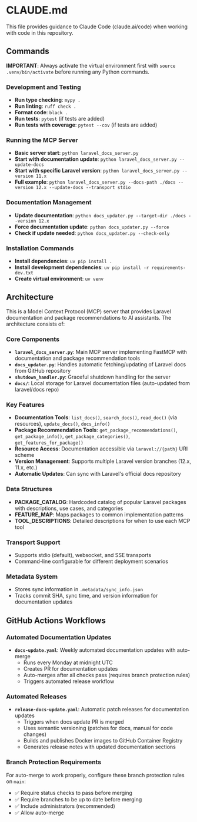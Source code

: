 # CLAUDE.md

This file provides guidance to Claude Code (claude.ai/code) when working with code in this repository.

## Commands

**IMPORTANT**: Always activate the virtual environment first with `source .venv/bin/activate` before running any Python commands.

### Development and Testing
- **Run type checking**: `mypy .`
- **Run linting**: `ruff check .`
- **Format code**: `black .`
- **Run tests**: `pytest` (if tests are added)
- **Run tests with coverage**: `pytest --cov` (if tests are added)

### Running the MCP Server
- **Basic server start**: `python laravel_docs_server.py`
- **Start with documentation update**: `python laravel_docs_server.py --update-docs`
- **Start with specific Laravel version**: `python laravel_docs_server.py --version 11.x`
- **Full example**: `python laravel_docs_server.py --docs-path ./docs --version 12.x --update-docs --transport stdio`

### Documentation Management
- **Update documentation**: `python docs_updater.py --target-dir ./docs --version 12.x`
- **Force documentation update**: `python docs_updater.py --force`
- **Check if update needed**: `python docs_updater.py --check-only`

### Installation Commands
- **Install dependencies**: `uv pip install .`
- **Install development dependencies**: `uv pip install -r requirements-dev.txt`
- **Create virtual environment**: `uv venv`

## Architecture

This is a Model Context Protocol (MCP) server that provides Laravel documentation and package recommendations to AI assistants. The architecture consists of:

### Core Components
- **`laravel_docs_server.py`**: Main MCP server implementing FastMCP with documentation and package recommendation tools
- **`docs_updater.py`**: Handles automatic fetching/updating of Laravel docs from GitHub repository
- **`shutdown_handler.py`**: Graceful shutdown handling for the server
- **`docs/`**: Local storage for Laravel documentation files (auto-updated from laravel/docs repo)

### Key Features
- **Documentation Tools**: `list_docs()`, `search_docs()`, `read_doc()` (via resources), `update_docs()`, `docs_info()`
- **Package Recommendation Tools**: `get_package_recommendations()`, `get_package_info()`, `get_package_categories()`, `get_features_for_package()`
- **Resource Access**: Documentation accessible via `laravel://{path}` URI scheme
- **Version Management**: Supports multiple Laravel version branches (12.x, 11.x, etc.)
- **Automatic Updates**: Can sync with Laravel's official docs repository

### Data Structures
- **PACKAGE_CATALOG**: Hardcoded catalog of popular Laravel packages with descriptions, use cases, and categories
- **FEATURE_MAP**: Maps packages to common implementation patterns
- **TOOL_DESCRIPTIONS**: Detailed descriptions for when to use each MCP tool

### Transport Support
- Supports stdio (default), websocket, and SSE transports
- Command-line configurable for different deployment scenarios

### Metadata System
- Stores sync information in `.metadata/sync_info.json`
- Tracks commit SHA, sync time, and version information for documentation updates

## GitHub Actions Workflows

### Automated Documentation Updates
- **`docs-update.yaml`**: Weekly automated documentation updates with auto-merge
  - Runs every Monday at midnight UTC
  - Creates PR for documentation updates
  - Auto-merges after all checks pass (requires branch protection rules)
  - Triggers automated release workflow

### Automated Releases
- **`release-docs-update.yaml`**: Automatic patch releases for documentation updates
  - Triggers when docs update PR is merged
  - Uses semantic versioning (patches for docs, manual for code changes)
  - Builds and publishes Docker images to GitHub Container Registry
  - Generates release notes with updated documentation sections

### Branch Protection Requirements
For auto-merge to work properly, configure these branch protection rules on `main`:
- ✅ Require status checks to pass before merging
- ✅ Require branches to be up to date before merging
- ✅ Include administrators (recommended)
- ✅ Allow auto-merge